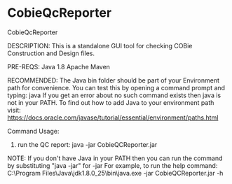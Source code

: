 # CobieQcReporter
CobieQcReporter

DESCRIPTION:
This is a standalone GUI tool for checking COBie Construction and Design files.

PRE-REQS:
Java 1.8
Apache Maven

RECOMMENDED:
The Java bin folder should be part of your Environment path for convenience. 
You can test this by opening a command prompt and typing: java
If you get an error about no such command exists then java is not in your PATH.
To find out how to add Java to your environment path visit:
https://docs.oracle.com/javase/tutorial/essential/environment/paths.html

Command Usage:
1) run the QC report: java -jar CobieQCReporter.jar
 

NOTE:
If you don't have Java in your PATH then you can run the command by substituting "java -jar" for
<full path to your java bin> -jar
For example, to run the help command:  C:\Program Files\Java\jdk1.8.0_25\bin\java.exe -jar CobieQCReporter.jar -h